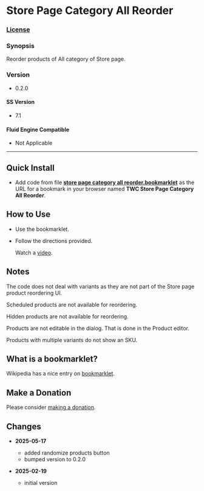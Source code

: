 # Store Page Category All Reorder

### [License][1]

### Synopsis

Reorder products of All category of Store page.

### Version

  * 0.2.0

#### SS Version

  * 7.1

#### Fluid Engine Compatible

  * Not Applicable

---

## Quick Install

* Add code from file **[store page category all reorder.bookmarklet][2]** as the
  URL for a bookmark in your browser named **TWC Store Page Category All
  Reorder**.

## How to Use

* Use the bookmarklet.

* Follow the directions provided.

  Watch a [video][3].

## Notes

The code does not deal with variants as they are not part of the Store page
product reordering UI.

Scheduled products are not available for reordering.

Hidden products are not available for reordering.

Products are not editable in the dialog. That is done in the Product editor.

Products with multiple variants do not show an SKU.

## What is a bookmarklet?

Wikipedia has a nice entry on [bookmarklet][4].

## Make a Donation

Please consider [making a donation][5].

## Changes

* **2025-05-17**

  * added randomize products button
  * bumped version to 0.2.0
  
* **2025-02-19**

  * initial version

[1]: https://github.com/tomsWebConsulting/twcsl/blob/main/LICENSE.txt#L1
[2]: store%20page%20category%20all%20reorder.bookmarklet#L1
[3]: https://s3.us-east-1.amazonaws.com/media.tomsweb.consulting/twc-spcar/twc+spcar+demo.mp4
[4]: https://en.wikipedia.org/wiki/Bookmarklet
[5]: https://github.com/tomsWebConsulting/twcsl#make-a-donation
